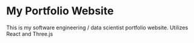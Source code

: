 # My Portfolio Website
This is my software engineering / data scientist portfolio website.
Utilizes React and Three.js
